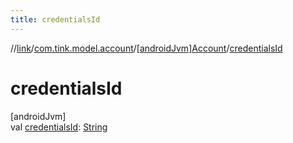 ```yaml
---
title: credentialsId
---
```

//[link](../../../index.html)/[com.tink.model.account](../index.html)/[[androidJvm]Account](index.html)/[credentialsId](credentials-id.html)



# credentialsId



[androidJvm]\
val [credentialsId](credentials-id.html): [String](https://kotlinlang.org/api/latest/jvm/stdlib/kotlin/-string/index.html)




